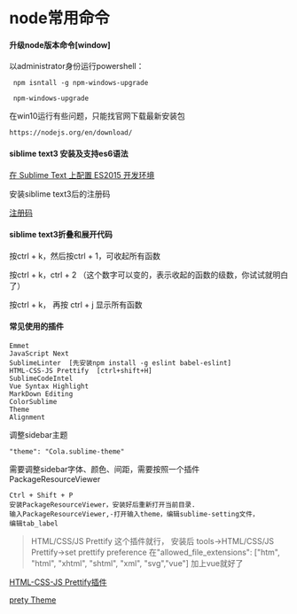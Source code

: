 # node常用命令

#### 升级node版本命令[window]

以administrator身份运行powershell：

```shell
 npm isntall -g npm-windows-upgrade

 npm-windows-upgrade
```

在win10运行有些问题，只能找官网下载最新安装包

```
https://nodejs.org/en/download/
```

#### siblime text3 安装及支持es6语法

[在 Sublime Text 上配置 ES2015 开发环境](http://morning.work/page/2016-03/sublime-text-for-nodejs-es2015-development.html?utm_source=tuicool&utm_medium=referral)

安装siblime text3后的注册码

[注册码](http://www.jianshu.com/p/04e1b65dd2c0)


#### siblime text3折叠和展开代码

按ctrl + k，然后按ctrl + 1，可收起所有函数

按ctrl + k，ctrl + 2 （这个数字可以变的，表示收起的函数的级数，你试试就明白了）

按ctrl + k， 再按 ctrl + j 显示所有函数


#### 常见使用的插件

```
Emmet
JavaScript Next
SublimeLinter  [先安装npm install -g eslint babel-eslint]
HTML-CSS-JS Prettify  [ctrl+shift+H]
SublimeCodeIntel
Vue Syntax Highlight  
MarkDown Editing   
ColorSublime
Theme
Alignment
```

调整sidebar主题

```
"theme": "Cola.sublime-theme"
```

需要调整sidebar字体、颜色、间距，需要按照一个插件PackageResourceViewer

```
Ctrl + Shift + P
安装PackageResourceViewer，安装好后重新打开当前目录.
输入PackageResourceViewer,-打开输入theme，编辑sublime-setting文件，
编辑tab_label
```


> HTML/CSS/JS Prettify 这个插件就行， 安装后 tools->HTML/CSS/JS Prettify->set prettify preference 在"allowed_file_extensions": ["htm", "html", "xhtml", "shtml", "xml", "svg","vue"] 加上vue就好了


[HTML-CSS-JS Prettify插件](http://frontenddev.org/article/sublime-does-text-three-plug-ins-html-and-css-js-prettify.html)

[prety Theme](http://www.jianshu.com/p/13fedee165f1)

